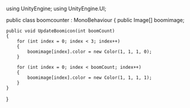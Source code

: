 using UnityEngine;
using UnityEngine.UI;

public class boomcounter : MonoBehaviour
{
    public Image[] boomimage;
    

    public void UpdateBoomicon(int boomCount)
    {
        for (int index = 0; index < 3; index++)
        {
            boomimage[index].color = new Color(1, 1, 1, 0);
        }

        for (int index = 0; index < boomCount; index++)
        {
            boomimage[index].color = new Color(1, 1, 1, 1);
        }
    }
}
